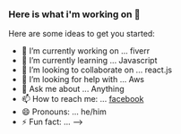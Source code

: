 ### Here is what i'm working on 👋


Here are some ideas to get you started:

- 🔭 I’m currently working on ... fiverr
- 🌱 I’m currently learning ... Javascript
- 👯 I’m looking to collaborate on ... react.js
- 🤔 I’m looking for help with ... Aws
- 💬 Ask me about ... Anything
- 📫 How to reach me: ... [facebook](https://www.facebook.com/profile.php?id=100008517880672)
- 😄 Pronouns: ... he/him
- ⚡ Fun fact: ... 
-->
